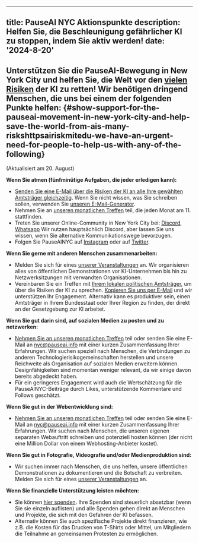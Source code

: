 

---
title: PauseAI NYC Aktionspunkte
description: Helfen Sie, die Beschleunigung gefährlicher KI zu stoppen, indem Sie aktiv werden!
date: '2024-8-20'
---

## Unterstützen Sie die PauseAI-Bewegung in New York City und helfen Sie, die Welt vor den [vielen Risiken](https://airisk.mit.edu/) der KI zu retten! Wir benötigen dringend Menschen, die uns bei einem der folgenden Punkte helfen: {#show-support-for-the-pauseai-movement-in-new-york-city-and-help-save-the-world-from-ais-many-riskshttpsairiskmitedu-we-have-an-urgent-need-for-people-to-help-us-with-any-of-the-following}

(Aktualisiert am 20. August)

**Wenn Sie atmen (fünfminütige Aufgaben, die jeder erledigen kann):**

- [Senden Sie eine E-Mail über die Risiken der KI an alle Ihre gewählten Amtsträger gleichzeitig](https://democracy.io/). Wenn Sie nicht wissen, was Sie schreiben sollen, verwenden Sie [unseren E-Mail-Generator](https://pauseai.info/email-builder).
- Nehmen Sie an [unseren monatlichen Treffen](https://www.eventbrite.com/e/pauseai-monthly-action-meeting-tickets-914711244957) teil, die jeden Monat am 11. stattfinden.
- Treten Sie unserer Online-Community in New York City bei: [Discord](https://discord.com/channels/1100491867675709580/1223374237016784928), [Whatsapp](https://chat.whatsapp.com/KAQMwz2nQeWIkTLxwKxHg1) Wir nutzen hauptsächlich Discord, aber lassen Sie uns wissen, wenn Sie alternative Kommunikationswege bevorzugen.
- Folgen Sie PauseAINYC auf [Instagram](https://www.instagram.com/pauseainyc/) oder auf [Twitter](https://x.com/PauseAINYC).

**Wenn Sie gerne mit anderen Menschen zusammenarbeiten:**

- Melden Sie sich für eines [unserer Veranstaltungen](https://www.eventbrite.com/o/pause-ai-nyc-83065324363) an. Wir organisieren alles von öffentlichen Demonstrationen vor KI-Unternehmen bis hin zu Netzwerksitzungen mit verwandten Organisationen.
- Vereinbaren Sie ein Treffen mit [Ihrem lokalen politischen Amtsträger](https://www.usa.gov/elected-officials), um über die Risiken der KI zu sprechen. [Kopieren Sie uns per E-Mail](mailto:nyc@pauseai.info) und wir unterstützen Ihr Engagement. Alternativ kann es produktiver sein, einen Amtsträger in Ihrem Bundesstaat oder Ihrer Region zu finden, der direkt an der Gesetzgebung zur KI arbeitet.

**Wenn Sie gut darin sind, auf sozialen Medien zu posten und zu netzwerken:**

- [Nehmen Sie an unseren monatlichen Treffen](https://www.eventbrite.com/e/pauseai-monthly-action-meeting-tickets-914711244957) teil oder senden Sie eine E-Mail an [nyc@pauseai.info](mailto:nyc@pauseai.info) mit einer kurzen Zusammenfassung Ihrer Erfahrungen. Wir suchen speziell nach Menschen, die Verbindungen zu anderen Technologierisikogemeinschaften herstellen und unsere Reichweite als Organisation auf sozialen Medien erweitern können. Designfähigkeiten sind momentan weniger relevant, da wir einige davon bereits abgedeckt haben.
- Für ein geringeres Engagement wird auch die Wertschätzung für die PauseAINYC-Beiträge durch Likes, unterstützende Kommentare und Follows geschätzt.

**Wenn Sie gut in der Webentwicklung sind:**

- [Nehmen Sie an unseren monatlichen Treffen](https://www.eventbrite.com/e/pauseai-monthly-action-meeting-tickets-914711244957) teil oder senden Sie eine E-Mail an [nyc@pauseai.info](mailto:nyc@pauseai.info) mit einer kurzen Zusammenfassung Ihrer Erfahrungen. Wir suchen nach Menschen, die unseren eigenen separaten Webauftritt schreiben und potenziell hosten können (der nicht eine Million Dollar von einem Webhosting-Anbieter kostet).

**Wenn Sie gut in Fotografie, Videografie und/oder Medienproduktion sind:**

- Wir suchen immer nach Menschen, die uns helfen, unsere öffentlichen Demonstrationen zu dokumentieren und die Botschaft zu verbreiten. Melden Sie sich für eines [unserer Veranstaltungen](https://www.eventbrite.com/o/pause-ai-nyc-83065324363) an.

**Wenn Sie finanzielle Unterstützung leisten möchten:**

- Sie können [hier spenden](https://pauseai.info/donate). Ihre Spenden sind steuerlich absetzbar (wenn Sie sie einzeln auflisten) und alle Spenden gehen direkt an Menschen und Projekte, die sich mit den Gefahren der KI befassen.
- Alternativ können Sie auch spezifische Projekte direkt finanzieren, wie z.B. die Kosten für das Drucken von T-Shirts oder Mittel, um Mitgliedern die Teilnahme an gemeinsamen Protesten zu ermöglichen.